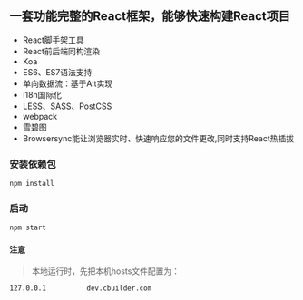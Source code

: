 ## 一套功能完整的React框架，能够快速构建React项目
* React脚手架工具
* React前后端同构渲染
* Koa
* ES6、ES7语法支持
* 单向数据流：基于Alt实现
* i18n国际化
* LESS、SASS、PostCSS
* webpack
* 雪碧图
* Browsersync能让浏览器实时、快速响应您的文件更改,同时支持React热插拔

### 安装依赖包
```javascript
npm install
```

### 启动
```javascript
npm start
```
#### 注意
> 本地运行时，先把本机hosts文件配置为：
```
127.0.0.1          dev.cbuilder.com
```
